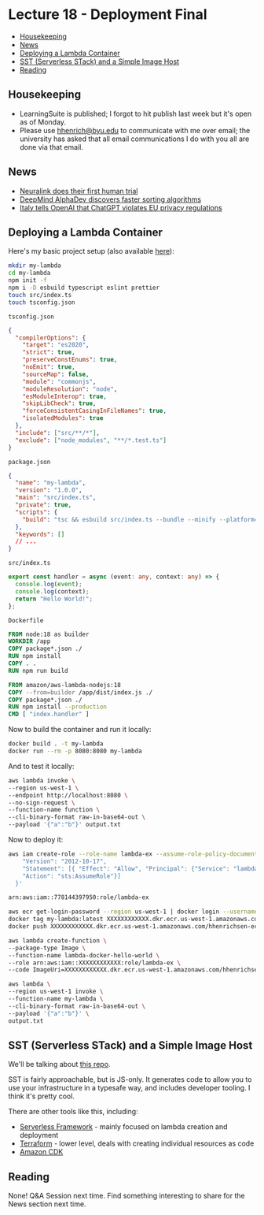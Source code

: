 # Lecture 18 - Deployment Final

<!-- START doctoc generated TOC please keep comment here to allow auto update -->
<!-- DON'T EDIT THIS SECTION, INSTEAD RE-RUN doctoc TO UPDATE -->

- [Housekeeping](#housekeeping)
- [News](#news)
- [Deploying a Lambda Container](#deploying-a-lambda-container)
- [SST (Serverless STack) and a Simple Image Host](#sst-serverless-stack-and-a-simple-image-host)
- [Reading](#reading)

<!-- END doctoc generated TOC please keep comment here to allow auto update -->

## Housekeeping

- LearningSuite is published; I forgot to hit publish last week but it's open as
  of Monday.
- Please use hhenrich@byu.edu to communicate with me over email; the university
  has asked that all email communications I do with you all are done via that
  email.

## News

- [Neuralink does their first human trial](https://www.cnbc.com/2024/01/29/elon-musks-neuralink-implants-brain-tech-in-human-patient-for-the-first-time.html)
- [DeepMind AlphaDev discovers faster sorting algorithms](https://deepmind.google/discover/blog/alphadev-discovers-faster-sorting-algorithms/)
- [Italy tells OpenAI that ChatGPT violates EU privacy regulations](https://apnews.com/article/openai-chatgpt-data-privacy-italy-a6ff88b53ae611ca4dee917e872ac278)

## Deploying a Lambda Container

Here's my basic project setup (also available
[here](https://github.com/hhenrichsen/lambda-container-deploy)):

```bash
mkdir my-lambda
cd my-lambda
npm init -f
npm i -D esbuild typescript eslint prettier
touch src/index.ts
touch tsconfig.json
```

`tsconfig.json`

```json
{
  "compilerOptions": {
    "target": "es2020",
    "strict": true,
    "preserveConstEnums": true,
    "noEmit": true,
    "sourceMap": false,
    "module": "commonjs",
    "moduleResolution": "node",
    "esModuleInterop": true,
    "skipLibCheck": true,
    "forceConsistentCasingInFileNames": true,
    "isolatedModules": true
  },
  "include": ["src/**/*"],
  "exclude": ["node_modules", "**/*.test.ts"]
}
```

`package.json`

```json
{
  "name": "my-lambda",
  "version": "1.0.0",
  "main": "src/index.ts",
  "private": true,
  "scripts": {
    "build": "tsc && esbuild src/index.ts --bundle --minify --platform=node --outfile=dist/index.js"
  },
  "keywords": []
  // ...
}
```

`src/index.ts`

```ts
export const handler = async (event: any, context: any) => {
  console.log(event);
  console.log(context);
  return "Hello World!";
};
```

`Dockerfile`

```Dockerfile
FROM node:18 as builder
WORKDIR /app
COPY package*.json ./
RUN npm install
COPY . .
RUN npm run build

FROM amazon/aws-lambda-nodejs:18
COPY --from=builder /app/dist/index.js ./
COPY package*.json ./
RUN npm install --production
CMD [ "index.handler" ]
```

Now to build the container and run it locally:

```bash
docker build . -t my-lambda
docker run --rm -p 8080:8080 my-lambda
```

And to test it locally:

```bash
aws lambda invoke \
--region us-west-1 \
--endpoint http://localhost:8080 \
--no-sign-request \
--function-name function \
--cli-binary-format raw-in-base64-out \
--payload '{"a":"b"}' output.txt
```

Now to deploy it:

```bash
aws iam create-role --role-name lambda-ex --assume-role-policy-document '{
    "Version": "2012-10-17",
    "Statement": [{ "Effect": "Allow", "Principal": {"Service": "lambda.amazonaws.com"},
    "Action": "sts:AssumeRole"}]
  }'

arn:aws:iam::778144397950:role/lambda-ex
```

```bash
aws ecr get-login-password --region us-west-1 | docker login --username AWS --password-stdin XXXXXXXXXXXX.dkr.ecr.us-west-1.amazonaws.com/my-lambda
docker tag my-lambda:latest XXXXXXXXXXXX.dkr.ecr.us-west-1.amazonaws.com/hhenrichsen-ecr/my-lambda:latest
docker push XXXXXXXXXXXX.dkr.ecr.us-west-1.amazonaws.com/hhenrichsen-ecr/my-lambda:latest
```

```bash
aws lambda create-function \
--package-type Image \
--function-name lambda-docker-hello-world \
--role arn:aws:iam::XXXXXXXXXXXX:role/lambda-ex \
--code ImageUri=XXXXXXXXXXXX.dkr.ecr.us-west-1.amazonaws.com/hhenrichsen-ecr/lambda-my-lambda:latest
```

```bash
aws lambda \
--region us-west-1 invoke \
--function-name my-lambda \
--cli-binary-format raw-in-base64-out \
--payload '{"a":"b"}' \
output.txt
```

## SST (Serverless STack) and a Simple Image Host

We'll be talking about [this repo](https://github.com/hhenrichsen/hx2-images).

SST is fairly approachable, but is JS-only. It generates code to allow you to
use your infrastructure in a typesafe way, and includes developer tooling. I
think it's pretty cool.

There are other tools like this, including:

- [Serverless Framework](https://www.serverless.com/framework) - mainly focused
  on lambda creation and deployment
- [Terraform](https://www.terraform.io/) - lower level, deals with creating
  individual resources as code
- [Amazon CDK](https://aws.amazon.com/cdk/)

## Reading

None! Q&A Session next time. Find something interesting to share for the News
section next time.
